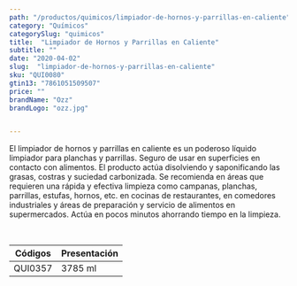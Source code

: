 ```yaml
---
path: "/productos/quimicos/limpiador-de-hornos-y-parrillas-en-caliente"
category: "Químicos"
categorySlug: "quimicos"
title:  "Limpiador de Hornos y Parrillas en Caliente"
subtitle: ""
date: "2020-04-02"
slug:  "limpiador-de-hornos-y-parrillas-en-caliente"
sku: "QUI0080"
gtin13: "7861051509507"
price: ""
brandName: "Ozz"
brandLogo: "ozz.jpg"


---
```

El limpiador de hornos y parrillas en caliente es un poderoso líquido limpiador para planchas y parrillas. Seguro de usar en superficies en contacto con alimentos. El producto actúa disolviendo y saponificando las grasas, costras y suciedad carbonizada. Se recomienda en áreas que requieren una rápida y efectiva limpieza como campanas, planchas, parrillas, estufas, hornos, etc. en cocinas de restaurantes, en comedores industriales y áreas de preparación y servicio de alimentos en supermercados. Actúa en pocos minutos ahorrando tiempo en la limpieza.


<br>
<table class="min-w-full md:min-w-0 divide-y-0 divide-gray-200">
          <thead class=" bg-white">
            <tr>
              <th scope="col" class="px-6 text-center text-xs font-semibold text-blue-500 uppercase tracking-wider">
                Códigos
              </th>
              <th scope="col" class="px-6 py-3 text-center text-xs font-semibold text-blue-500 uppercase tracking-wider">
                Presentación
              </th>
            </tr>
          </thead>
          <tbody>
            <tr class="bg-gray-500">
              <td class="px-6 py-4 whitespace-nowrap text-sm text-gray-700 text-center">
              QUI0357
              </td>
              <td class="px-6 py-4 whitespace-nowrap text-sm text-gray-700 text-center">
              3785 ml
              </td>
            </tr> 
          </tbody>
        </table>
        <br>





        

